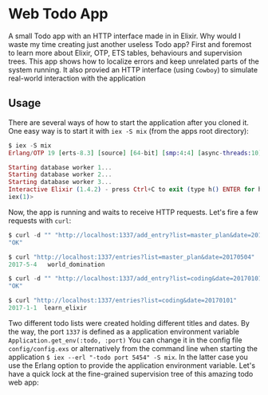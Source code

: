 # Web Todo App

A small Todo app with an HTTP interface made in in Elixir.
Why would I waste my time creating just another useless Todo app? 
First and foremost to learn more about Elixir, OTP, ETS tables, behaviours and supervision trees.
This app shows how to localize errors and keep unrelated parts of the system running.
It also provied an HTTP interface (using `Cowboy`) to simulate real-world interaction with the application

## Usage 

There are several ways of how to start the application after you cloned it.
One easy way is to start it with `iex -S mix` (from the apps root directory):

```elixir
$ iex -S mix
Erlang/OTP 19 [erts-8.3] [source] [64-bit] [smp:4:4] [async-threads:10] [hipe] [kernel-poll:false] [dtrace]

Starting database worker 1...
Starting database worker 2...
Starting database worker 3...
Interactive Elixir (1.4.2) - press Ctrl+C to exit (type h() ENTER for help)
iex(1)>
```

Now, the app is running and waits to receive HTTP requests. Let's fire a few requests with `curl`: 

```elixir
$ curl -d "" "http://localhost:1337/add_entry?list=master_plan&date=20170504&title=world_domination"
"OK"

$ curl "http://localhost:1337/entries?list=master_plan&date=20170504"
2017-5-4   world_domination

$ curl -d "" "http://localhost:1337/add_entry?list=coding&date=20170101&title=learn_elixir"
"OK"

$ curl "http://localhost:1337/entries?list=coding&date=20170101"
2017-1-1  learn_elixir 
```
Two different todo lists were created holding different titles and dates. 
By the way, the port `1337` is defined as a application environment variable `Application.get_env(:todo, :port)`
You can change it in the config file `config/config.exs` or alternatively from the command line when starting the application `$ iex --erl "-todo port 5454" -S mix`.
In the latter case you use the Erlang option to provide the application environment variable.
Let's have a quick lock at the fine-grained supervision tree of this amazing todo web app:


